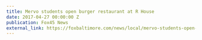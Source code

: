 ```yaml
---
title: Mervo students open burger restaurant at R House
date: 2017-04-27 00:00:00 Z
publication: Fox45 News
external_link: https://foxbaltimore.com/news/local/mervo-students-open-burger-restaurant-at-r-house
---
```


